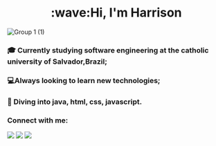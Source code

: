 
<h1 align="center">:wave:Hi, I'm Harrison</h1>
<p align="center">

![Group 1 (1)](https://user-images.githubusercontent.com/73191690/151260507-7a91c146-21f7-4956-89c5-166a4526a69b.png)


### 🎓 Currently studying software engineering at the catholic university of Salvador,Brazil;
### 💻Always looking to learn new technologies;
### 🌊 Diving into java, html, css, javascript.


### Connect with me:

<div> 

  <a href="https://instagram.com/harryborgees" target="_blank"><img src="https://img.shields.io/badge/-Instagram-%23E4405F?style=for-the-badge&logo=instagram&logoColor=white" target="_blank"></a>
  <a href = "emaildogmail"><img src="https://img.shields.io/badge/-Gmail-%23333?style=for-the-badge&logo=gmail&logoColor=white" target="_blank"></a>
  <a href="https://www.linkedin.com/in/harrisonborges" target="_blank"><img src="https://img.shields.io/badge/-LinkedIn-%230077B5?style=for-the-badge&logo=linkedin&logoColor=white" target="_blank"></a> 
 

 
</div>


